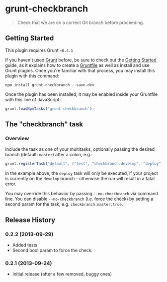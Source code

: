 # grunt-checkbranch

> Check that we are on a correct Git branch before proceeding.

## Getting Started
This plugin requires Grunt `~0.4.1`

If you haven't used [Grunt](http://gruntjs.com/) before, be sure to check out the [Getting Started](http://gruntjs.com/getting-started) guide, as it explains how to create a [Gruntfile](http://gruntjs.com/sample-gruntfile) as well as install and use Grunt plugins. Once you're familiar with that process, you may install this plugin with this command:

```shell
npm install grunt-checkbranch --save-dev
```

Once the plugin has been installed, it may be enabled inside your Gruntfile with this line of JavaScript:

```js
grunt.loadNpmTasks('grunt-checkbranch');
```

## The "checkbranch" task

### Overview
Include the task as one of your multitasks, optionally passing the desired branch (default: `master`) after a colon, e.g.:
```js
grunt.registerTask("default", ["test", "checkbranch:develop", "deploy"]
```

In the example above, the `deploy` task will only be executed, if your project is currently on the `develop` branch - otherwise the run will result in a fatal error.

You may override this behavior by passing `--no-checkbranch` via command line. You can disable `--no-checkbranch` (i.e. force the check) by setting a second param for the task, e.g. `checkbranch:master:true`.

## Release History

### 0.2.2 (2013-09-29)
* Added tests
* Second bool param to force the check.

### 0.2.1 (2013-09-24)
* Initial release (after a few removed, buggy ones)
